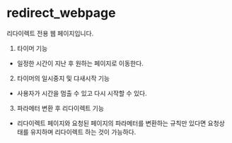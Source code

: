 # redirect_webpage
리다이렉트 전용 웹 페이지입니다. 

1) 타이머 기능
 - 일정한 시간이 지난 후 원하는 페이지로 이동한다.
2) 타이머의 일시중지 및 댜새시작 기능
 - 사용자가 시간을 멈출 수 있고 다시 시작할 수 있다.
3) 파라메터 변환 후 리다이렉트 기능
 - 리다이렉트 페이지와 요청된 페이지의 파라메터를 변환하는 규칙만 있다면 요청상태를 유지하며 리다이렉트 하는 것이 가능하다.
